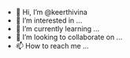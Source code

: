 - 👋 Hi, I’m @keerthivina
- 👀 I’m interested in ...
- 🌱 I’m currently learning ...
- 💞️ I’m looking to collaborate on ...
- 📫 How to reach me ...

<!---
keerthivina/keerthivina is a ✨ special ✨ repository because its `README.md` (this file) appears on your GitHub profile.
You can click the Preview link to take a look at your changes.
--->

